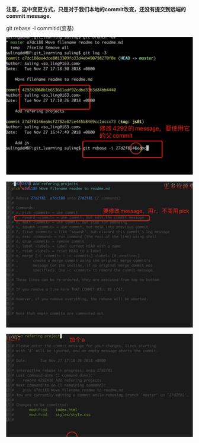 **注意，这中变更方式，只是对于我们本地的commit改变，还没有提交到远端的commit message.**

git rebase -i commitid(变基)

![](assets/markdown-img-paste-20210515131231183.png)

![](assets/markdown-img-paste-20210515131742233.png)


![](assets/markdown-img-paste-20210515131836911.png)
